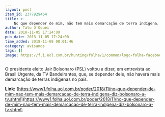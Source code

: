 ```yaml
---
layout: post
item_id: 2377929464
title: >-
    No que depender de mim, não tem mais demarcação de terra indígena, diz Bolsonaro a TV
author: Tatu D'Oquei
date: 2018-11-05 17:24:00
pub_date: 2018-11-05 17:24:00
time_added: 2018-11-08 08:01:46
category: avisamos
tags: []
image: https://f.i.uol.com.br/hunting/folha/1/common/logo-folha-facebook.jpg
---
```


O presidente eleito Jair Bolsonaro (PSL) voltou a dizer, em entrevista ao Brasil Urgente, da TV Bandeirantes, que, se depender dele, não haverá mais demarcação de terras indígenas no país.

**Link:** [https://www1.folha.uol.com.br/poder/2018/11/no-que-depender-de-mim-nao-tem-mais-demarcacao-de-terra-indigena-diz-bolsonaro-a-tv.shtml](https://www1.folha.uol.com.br/poder/2018/11/no-que-depender-de-mim-nao-tem-mais-demarcacao-de-terra-indigena-diz-bolsonaro-a-tv.shtml)

